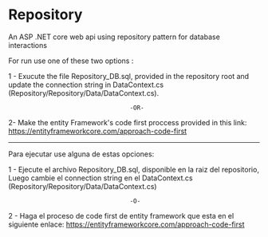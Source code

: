 # Repository
 An ASP .NET core web api using repository pattern for database interactions

For run use one of these two options : 

1 - Exucute the file Repository_DB.sql, provided in the repository root 
    and update the connection string in DataContext.cs (Repository/Repository/Data/DataContext.cs).
                                      
                                      -OR-
                                      
2-  Make the entity Framework's code first proccess provided in this link: https://entityframeworkcore.com/approach-code-first

----------------------------------------------------------------------------------------------------------------------------------------------------------------------------------
Para ejecutar use alguna de estas opciones:

1 - Ejecute el archivo Repository_DB.sql, disponible en la raiz del repositorio,
    Luego cambie el connection string en el DataContext.cs (Repository/Repository/Data/DataContext.cs)
    
                                      -O-
                                      
2 - Haga el proceso de code first de entity framework que esta en el siguiente enlace:  https://entityframeworkcore.com/approach-code-first
